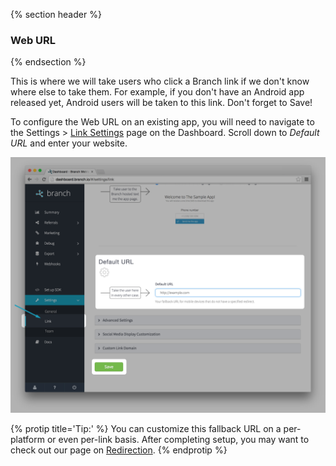 {% section header %}
### Web URL
{% endsection %}

This is where we will take users who click a Branch link if we don't know where else to take them. For example, if you don't have an Android app released yet, Android users will be taken to this link. Don't forget to Save!

To configure the Web URL on an existing app, you will need to navigate to the Settings > [Link Settings](http://dashboard.branch.io/#/settings/link) page on the Dashboard. Scroll down to _Default URL_ and enter your website.

![Dashboard Screenshot Web URL](/img/ingredients/configuring_the_dashboard/web_url.png)

<!---       Tip2 -->
{% protip title='Tip:' %}
You can customize this fallback URL on a per-platform or even per-link basis. After completing setup, you may want to check out our page on [Redirection](/domains/redirection/{{page.platform}}/).
{% endprotip %}
<!---       /Tip2 -->
